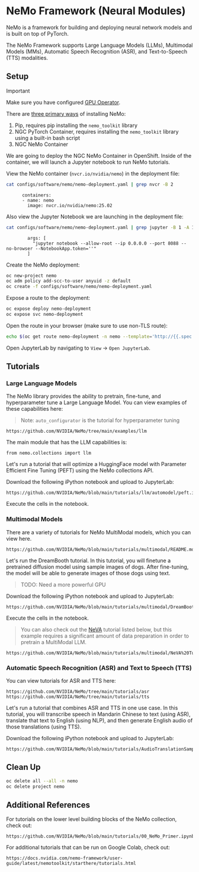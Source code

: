 # NeMo Framework (Neural Modules)

NeMo is a framework for building and deploying neural network models and is built on top of PyTorch.

The NeMo Framework supports Large Language Models (LLMs), Multimodal Models (MMs), Automatic Speech Recognition (ASR), and Text-to-Speech (TTS) modalities.

## Setup

> [!IMPORTANT]
> Make sure you have configured [GPU Operator](../docs/infra/gpu-operator.md).

There are [three primary ways](https://github.com/NVIDIA/NeMo?tab=readme-ov-file#install-nemo-framework) of installing NeMo:

1. Pip, requires pip installing the `nemo_toolkit` library
1. NGC PyTorch Container, requires installing the `nemo_toolkit` library using a built-in bash script
1. NGC NeMo Container

We are going to deploy the NGC NeMo Container in OpenShift. Inside of the container, we will launch a Jupyter notebook to run NeMo tutorials.

View the NeMo container (`nvcr.io/nvidia/nemo`) in the deployment file:

```bash
cat configs/software/nemo/nemo-deployment.yaml | grep nvcr -B 2
```

```text
      containers:
      - name: nemo
        image: nvcr.io/nvidia/nemo:25.02
```

Also view the Jupyter Notebook we are launching in the deployment file:

```bash
cat configs/software/nemo/nemo-deployment.yaml | grep jupyter -B 1 -A 1
```

```text
        args: [
          "jupyter notebook --allow-root --ip 0.0.0.0 --port 8088 --no-browser --NotebookApp.token=''"
        ]
```

Create the NeMo deployment:

```bash
oc new-project nemo
oc adm policy add-scc-to-user anyuid -z default
oc create -f configs/software/nemo/nemo-deployment.yaml
```

Expose a route to the deployment:

```bash
oc expose deploy nemo-deployment
oc expose svc nemo-deployment
```

Open the route in your browser (make sure to use non-TLS route):

```bash
echo $(oc get route nemo-deployment -n nemo --template='http://{{.spec.host}}')
```

Open JupyterLab by navigating to `View` -> `Open JupyterLab`.

## Tutorials

### Large Language Models

The NeMo library provides the ability to pretrain, fine-tune, and hyperparameter tune a Large Language Model. You can view examples of these capabilities here:

> Note: `auto_configurator` is the tutorial for hyperparameter tuning

```text
https://github.com/NVIDIA/NeMo/tree/main/examples/llm
```

The main module that has the LLM capabilities is:

```text
from nemo.collections import llm
``` 

Let's run a tutorial that will optimize a HuggingFace model with Parameter Efficient Fine Tuning (PEFT) using the NeMo collections API.

Download the following iPython notebook and upload to JupyterLab:

```text
https://github.com/NVIDIA/NeMo/blob/main/tutorials/llm/automodel/peft.ipynb
```

Execute the cells in the notebook.

### Multimodal Models

There are a variety of tutorials for NeMo MultiModal models, which you can view here.

```text
https://github.com/NVIDIA/NeMo/blob/main/tutorials/multimodal/README.md
```

Let's run the DreamBooth tutorial. In this tutorial, you will finetune a pretrained diffusion model using sample images of dogs. After fine-tuning, the model will be able to generate images of those dogs using text.

> TODO: Need a more powerful GPU

Download the following iPython notebook and upload to JupyterLab:

```text
https://github.com/NVIDIA/NeMo/blob/main/tutorials/multimodal/DreamBooth%20Tutorial.ipynb
```

Execute the cells in the notebook.

> You can also check out the [NeVA](https://docs.nvidia.com/nemo-framework/user-guide/latest/nemotoolkit/multimodal/mllm/neva.html) tutorial listed below, but this example requires a significant amount of data preparation in order to pretrain a MultiModal LLM.

```text
https://github.com/NVIDIA/NeMo/blob/main/tutorials/multimodal/NeVA%20Tutorial.ipynb
```

### Automatic Speech Recognition (ASR) and Text to Speech (TTS)

You can view tutorials for ASR and TTS here:

```text
https://github.com/NVIDIA/NeMo/tree/main/tutorials/asr
https://github.com/NVIDIA/NeMo/tree/main/tutorials/tts
```

Let's run a tutorial that combines ASR and TTS in one use case. In this tutorial, you will transcribe speech in Mandarin Chinese to text (using ASR), translate that text to English (using NLP), and then generate English audio of those translations (using TTS).

Download the following iPython notebook and upload to JupyterLab:

```text
https://github.com/NVIDIA/NeMo/blob/main/tutorials/AudioTranslationSample.ipynb
```

## Clean Up

```bash
oc delete all --all -n nemo
oc delete project nemo
```

## Additional References

For tutorials on the lower level building blocks of the NeMo collection, check out:

```text
https://github.com/NVIDIA/NeMo/blob/main/tutorials/00_NeMo_Primer.ipynb
```

For additional tutorials that can be run on Google Colab, check out:

```text
https://docs.nvidia.com/nemo-framework/user-guide/latest/nemotoolkit/starthere/tutorials.html
```
